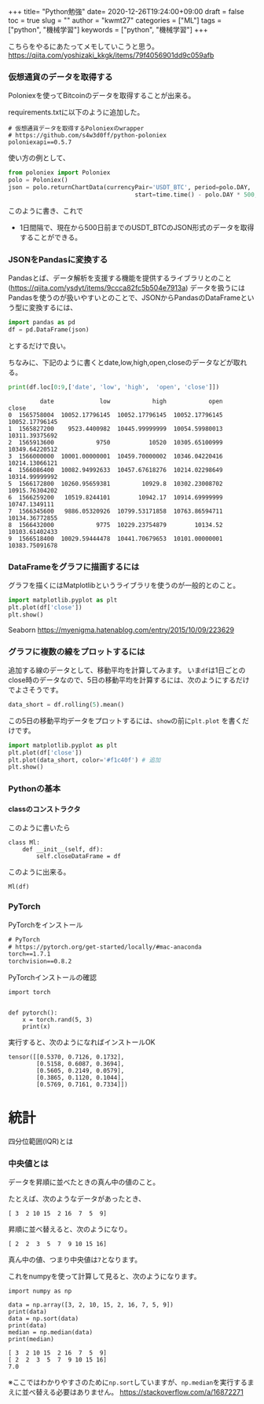 
+++
title= "Python勉強"
date= 2020-12-26T19:24:00+09:00
draft = false
toc = true
slug = ""
author = "kwmt27"
categories = ["ML"]
tags = ["python", "機械学習"]
keywords = ["python", "機械学習"]
+++

こちらをやるにあたってメモしていこうと思う。
https://qiita.com/yoshizaki_kkgk/items/79f4056901dd9c059afb


### 仮想通貨のデータを取得する

Poloniexを使ってBitcoinのデータを取得することが出来る。

requirements.txtに以下のように追加した。
```
# 仮想通貨データを取得するPoloniexのwrapper
# https://github.com/s4w3d0ff/python-poloniex
poloniexapi==0.5.7
```

使い方の例として、

```python
from poloniex import Poloniex
polo = Poloniex()
json = polo.returnChartData(currencyPair='USDT_BTC', period=polo.DAY,
                                    start=time.time() - polo.DAY * 500, end=time.time())
```
このように書き、これで
- 1日間隔で、現在から500日前までのUSDT_BTCのJSON形式のデータを取得することができる。

### JSONをPandasに変換する

Pandasとば、データ解析を支援する機能を提供するライブラリとのこと(https://qiita.com/ysdyt/items/9ccca82fc5b504e7913a)
データを扱うにはPandasを使うのが扱いやすいとのことで、JSONからPandasのDataFrameという型に変換するには、

```python
import pandas as pd
df = pd.DataFrame(json)
```
とするだけで良い。

ちなみに、下記のように書くとdate,low,high,open,closeのデータなどが取れる。

```python
print(df.loc[0:9,['date', 'low', 'high',  'open', 'close']])
```
```
         date             low            high            open           close
0  1565758004  10052.17796145  10052.17796145  10052.17796145  10052.17796145
1  1565827200    9523.4400982  10445.99999999  10054.59980013  10311.39375692
2  1565913600            9750           10520  10305.65100999  10349.64220512
3  1566000000  10001.00000001  10459.70000002  10346.04220416  10214.13066121
4  1566086400  10082.94992633  10457.67618276  10214.02298649  10314.99999992
5  1566172800  10260.95659381         10929.8  10302.23008702  10915.76304202
6  1566259200   10519.8244101        10942.17  10914.69999999   10747.1349111
7  1566345600   9886.05320926  10799.53171858  10763.86594711  10134.36772855
8  1566432000            9775  10229.23754879        10134.52  10103.61402433
9  1566518400  10029.59444478  10441.70679653  10101.00000001  10383.75091678
```

### DataFrameをグラフに描画するには

グラフを描くにはMatplotlibというライブラリを使うのが一般的とのこと。

```python
import matplotlib.pyplot as plt
plt.plot(df['close'])
plt.show()
```




Seaborn
https://myenigma.hatenablog.com/entry/2015/10/09/223629


### グラフに複数の線をプロットするには

追加する線のデータとして、移動平均を計算してみます。
いま`df`は1日ごとのclose時のデータなので、5日の移動平均を計算するには、次のようにするだけでよさそうです。

```python
data_short = df.rolling(5).mean()
```

この5日の移動平均データをプロットするには、`show`の前に`plt.plot` を書くだけです。

```python
import matplotlib.pyplot as plt
plt.plot(df['close'])
plt.plot(data_short, color='#f1c40f') # 追加
plt.show()
```


### Pythonの基本

#### classのコンストラクタ

このように書いたら
```
class Ml:
    def __init__(self, df):
        self.closeDataFrame = df
```
このように出来る。

```
Ml(df)
```

### PyTorch

PyTorchをインストール

```requirements.txt
# PyTorch
# https://pytorch.org/get-started/locally/#mac-anaconda
torch==1.7.1
torchvision==0.8.2
```

PyTorchインストールの確認

```
import torch


def pytorch():
    x = torch.rand(5, 3)
    print(x)
```

実行すると、次のようになればインストールOK

```
tensor([[0.5370, 0.7126, 0.1732],
        [0.5158, 0.6087, 0.3694],
        [0.5605, 0.2149, 0.0579],
        [0.3865, 0.1120, 0.1044],
        [0.5769, 0.7161, 0.7334]])
```

# 統計

四分位範囲(IQR)とは


### 中央値とは
データを昇順に並べたときの真ん中の値のこと。

たとえば、次のようなデータがあったとき、
```
[ 3  2 10 15  2 16  7  5  9]
```

昇順に並べ替えると、次のようになり。

```
[ 2  2  3  5  7  9 10 15 16]
```

真ん中の値、つまり中央値は`7`となります。


これをnumpyを使って計算して見ると、次のようになります。

```
import numpy as np

data = np.array([3, 2, 10, 15, 2, 16, 7, 5, 9])
print(data)
data = np.sort(data)
print(data)
median = np.median(data)
print(median)
```

```
[ 3  2 10 15  2 16  7  5  9]
[ 2  2  3  5  7  9 10 15 16]
7.0
```

※ここではわかりやすさのために`np.sort`していますが、`np.median`を実行するまえに並べ替える必要はありません。
https://stackoverflow.com/a/16872271


